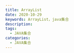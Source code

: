 ```yaml
---
title: ArrayList
date: 2020-10-29
keywords: ArrayList，java集合
description: 
tags:
  - JAVA集合
categories:
  - JAVA集合
---
```



